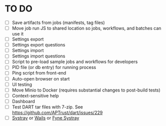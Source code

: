 # TO DO

- [ ] Save artifacts from jobs (manifests, tag files)
- [ ] Move job run JS to shared location so jobs, workflows, and batches can use it
- [ ] Settings export
- [ ] Settings export questions
- [ ] Settings import
- [ ] Settings import questions
- [ ] Script to pre-load sample jobs and workflows for developers
- [ ] PID file (or db entry) for running process
- [ ] Ping script from front-end
- [ ] Auto-open browser on start
- [ ] UI testing
- [ ] Move Minio to Docker (requires substantial changes to post-build tests)
- [ ] Context-sensitive help
- [ ] Dashboard
- [ ] Test DART tar files with 7-zip. See https://github.com/APTrust/dart/issues/229
- [ ] [Systray](https://github.com/getlantern/systray/) or [Wails](https://wails.io) or [Fyne Systray](https://developer.fyne.io/explore/systray.html)
